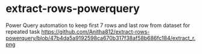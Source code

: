 # extract-rows-powerquery
Power Query automation to keep first 7 rows and last row from dataset for repeated task
https://github.com/Anitha812/extract-rows-powerquery/blob/47b4da5a9192598ca670b317f38af58b686fc184/extract_r.png
